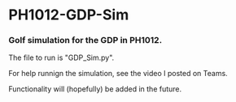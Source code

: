 # PH1012-GDP-Sim

### Golf simulation for the GDP in PH1012.  

The file to run is "GDP_Sim.py".

For help runnign the simulation, see the video I posted on Teams.

Functionality will (hopefully) be added in the future.  